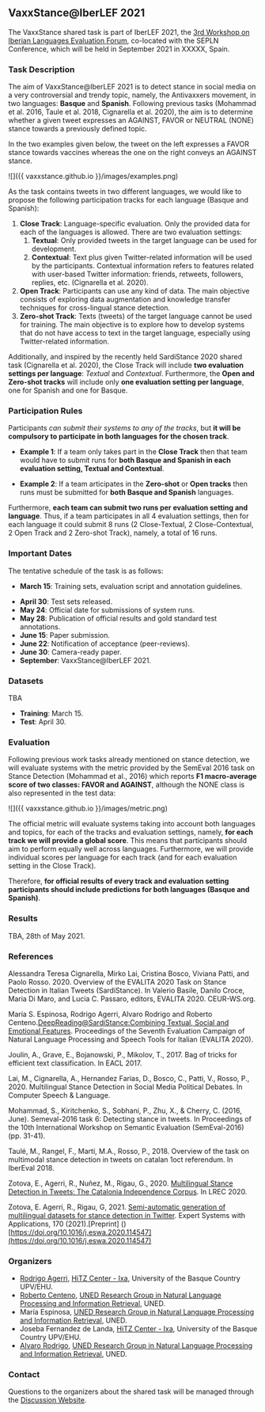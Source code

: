 ## VaxxStance@IberLEF 2021

The VaxxStance shared task is part of IberLEF 2021, the [3rd Workshop on Iberian Languages Evaluation Forum](https://sites.google.com/view/iberlef2021), co-located with the SEPLN Conference, which will be held in September 2021 in XXXXX, Spain.

### Task Description

The aim of VaxxStance@IberLEF 2021 is to detect stance in social media on a very controversial and trendy topic, namely, the Antivaxxers movement, in two languages: **Basque** and **Spanish**. Following previous tasks (Mohammad et al. 2016, Taule et al. 2018, Cignarella et al. 2020), the aim is to determine whether a given tweet expresses an AGAINST, FAVOR or NEUTRAL (NONE) stance towards a previously defined topic.

In the two examples given below, the tweet on the left expresses a FAVOR stance towards vaccines whereas the one on the right conveys an AGAINST stance.

![]({{ vaxxstance.github.io }}/images/examples.png) 

<!--- ![]({{ vaxxstance.github.io }}/images/es-example.png) --->

As the task contains tweets in two different languages, we would like to propose the following participation tracks for each language (Basque and Spanish):

1. **Close Track**: Language-specific evaluation. Only the provided data for each of the languages is allowed. There are two evaluation settings:
    1. **Textual**: Only provided tweets in the target language can be used for development.
    2. **Contextual**: Text plus given Twitter-related information will be used by the participants. Contextual information refers to features related with user-based Twitter information: friends, retweets, followers, replies, etc. (Cignarella et al. 2020).
2. **Open Track**: Participants can use any kind of data. The main objective consists of exploring data augmentation and knowledge transfer techniques for cross-lingual stance detection.
3. **Zero-shot Track**: Texts (tweets) of the target language cannot be used for training. The main objective is to explore how to develop systems that do not have access to text in the target language, especially using Twitter-related information.

Additionally, and inspired by the recently held SardiStance 2020 shared task (Cignarella et al. 2020), the Close Track will include **two evaluation settings per language**: *Textual* and *Contextual*. Furthermore, the **Open and Zero-shot tracks** will include only **one evaluation setting per language**, one for Spanish and one for Basque.

### Participation Rules

Participants *can submit their systems to any of the tracks*, but **it will be compulsory to participate in both languages for the chosen track**.

+ **Example 1**: If a team only takes part in the **Close Track** then that team would have to submit runs for **both Basque and Spanish in each evaluation setting, Textual and Contextual**. 

+ **Example 2**: If a team articipates in the **Zero-shot** or **Open tracks** then runs must be submitted for **both Basque and Spanish** languages.


Furthermore, **each team can submit two runs per evaluation setting and language**. Thus, if a team participates in all 4 evaluation settings, then for each language it could submit 8 runs (2 Close-Textual, 2 Close-Contextual, 2 Open Track and 2 Zero-shot Track), namely, a total of 16 runs.


### Important Dates

The tentative schedule of the task is as follows:

+ **March 15**: Training sets, evaluation script and annotation guidelines.
<!--- + **April 1**: Development sets. --->
+ **April 30**: Test sets released.
+ **May 24**: Official date for submissions of system runs.
+ **May 28**: Publication of official results and gold standard test annotations.
+ **June 15**: Paper submission.
+ **June 22**: Notification of acceptance (peer-reviews).
+ **June 30**: Camera-ready paper.
+ **September**: VaxxStance@IberLEF 2021.


### Datasets

TBA

+ **Training**: March 15.
+ **Test**: April 30. 

### Evaluation

Following previous work tasks already mentioned on stance detection, we will evaluate systems with the metric provided by the SemEval 2016 task on Stance Detection (Mohammad et al., 2016) which reports **F1 macro-average score of two classes: FAVOR and AGAINST**, although the NONE class is also represented in the test data: 

![]({{ vaxxstance.github.io }}/images/metric.png) 

The official metric will evaluate systems taking into account both languages and topics, for each of the tracks and evaluation settings, namely, **for each track we will provide a global score**. This means that participants should aim to perform equally well across languages. Furthermore, we will provide individual scores per language for each track (and for each evaluation setting in the Close Track).

Therefore, **for official results of every track and evaluation setting participants should include predictions for both languages (Basque and Spanish)**.

<!--- We are planning to use the Codalab platform to manage submission and publication of evaluation results. --->

### Results

TBA, 28th of May 2021.

### References

Alessandra Teresa Cignarella, Mirko Lai, Cristina Bosco, Viviana Patti, and Paolo Rosso. 2020. Overview of the EVALITA 2020 Task on Stance Detection in Italian Tweets (SardiStance). In Valerio Basile, Danilo Croce, Maria Di Maro, and Lucia C. Passaro, editors, EVALITA 2020. CEUR-WS.org.

María S. Espinosa, Rodrigo Agerri, Alvaro Rodrigo and Roberto Centeno.[DeepReading@SardiStance:Combining Textual, Social and Emotional Features](http://ceur-ws.org/Vol-2765/paper120.pdf). Proceedings of the Seventh Evaluation Campaign of Natural Language Processing and Speech Tools for Italian (EVALITA 2020).

Joulin, A., Grave, E., Bojanowski, P., Mikolov, T., 2017. Bag of tricks for efficient text classification. In EACL 2017.

Lai, M., Cignarella, A., Hernandez Farias, D., Bosco, C., Patti, V., Rosso, P., 2020. Multilingual Stance Detection in Social Media Political Debates. In Computer Speech & Language.

Mohammad, S., Kiritchenko, S., Sobhani, P., Zhu, X., & Cherry, C. (2016, June). Semeval-2016 task 6: Detecting stance in tweets. In Proceedings of the 10th International Workshop on Semantic Evaluation (SemEval-2016) (pp. 31-41). 

Taulé, M., Rangel, F., Martí, M.A., Rosso, P., 2018. Overview of the task on multimodal stance detection in tweets on catalan 1oct referendum. In IberEval 2018. 

Zotova, E., Agerri, R., Nuñez, M., Rigau, G., 2020. [Multilingual Stance Detection in Tweets: The Catalonia Independence Corpus](https://www.aclweb.org/anthology/2020.lrec-1.171.pdf). In LREC 2020.

Zotova, E. Agerri, R., Rigau, G, 2021. [Semi-automatic generation of multilingual datasets for stance detection in Twitter](https://authors.elsevier.com/a/1cOaa_LnESXY5N). Expert Systems with Applications, 170 (2021).[Preprint] ()[https://doi.org/10.1016/j.eswa.2020.114547](https://doi.org/10.1016/j.eswa.2020.114547)

### Organizers

+ [Rodrigo Agerri](https://ragerri.github.io/), [HiTZ Center - Ixa](http://www.hitz.eus/), University of the Basque Country UPV/EHU.
+ [Roberto Centeno](http://nlp.uned.es/~rcenteno/), [UNED Research Group in Natural Language Processing and Information Retrieval](https://sites.google.com/view/nlp-uned/home), UNED.
+ María Espinosa, [UNED Research Group in Natural Language Processing and Information Retrieval](https://sites.google.com/view/nlp-uned/home), UNED.
+ Joseba Fernandez de Landa,  [HiTZ Center - Ixa](http://www.hitz.eus/), University of the Basque Country UPV/EHU.
+ [Alvaro Rodrigo](http://nlp.uned.es/~alvarory),  [UNED Research Group in Natural Language Processing and Information Retrieval](https://sites.google.com/view/nlp-uned/home), UNED.

### Contact

Questions to the organizers about the shared task will be managed through the [Discussion Website](https://github.com/vaxxstance/vaxxstance.github.io/discussions).
